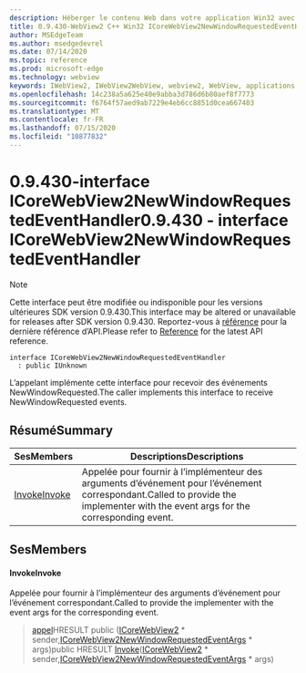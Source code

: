 ```yaml
---
description: Héberger le contenu Web dans votre application Win32 avec le contrôle Microsoft Edge WebView2
title: 0.9.430-WebView2 C++ Win32 ICoreWebView2NewWindowRequestedEventHandler
author: MSEdgeTeam
ms.author: msedgedevrel
ms.date: 07/14/2020
ms.topic: reference
ms.prod: microsoft-edge
ms.technology: webview
keywords: IWebView2, IWebView2WebView, webview2, WebView, applications Win32, Win32, Edge, ICoreWebView2, ICoreWebView2Host, contrôle de navigateur, html Edge
ms.openlocfilehash: 14c238a5a625e40e9abba3d786d6b80aef8f7773
ms.sourcegitcommit: f6764f57aed9ab7229e4eb6cc8851d0cea667403
ms.translationtype: MT
ms.contentlocale: fr-FR
ms.lasthandoff: 07/15/2020
ms.locfileid: "10877832"
---
```

# <span data-ttu-id="1dee7-104">0.9.430-interface ICoreWebView2NewWindowRequestedEventHandler</span><span class="sxs-lookup"><span data-stu-id="1dee7-104">0.9.430 - interface ICoreWebView2NewWindowRequestedEventHandler</span></span> 

> [!NOTE]
> <span data-ttu-id="1dee7-105">Cette interface peut être modifiée ou indisponible pour les versions ultérieures SDK version 0.9.430.</span><span class="sxs-lookup"><span data-stu-id="1dee7-105">This interface may be altered or unavailable for releases after SDK version 0.9.430.</span></span> <span data-ttu-id="1dee7-106">Reportez-vous à [référence](../../../webview2-api-reference.md) pour la dernière référence d’API.</span><span class="sxs-lookup"><span data-stu-id="1dee7-106">Please refer to [Reference](../../../webview2-api-reference.md) for the latest API reference.</span></span>

```
interface ICoreWebView2NewWindowRequestedEventHandler
  : public IUnknown
```

<span data-ttu-id="1dee7-107">L’appelant implémente cette interface pour recevoir des événements NewWindowRequested.</span><span class="sxs-lookup"><span data-stu-id="1dee7-107">The caller implements this interface to receive NewWindowRequested events.</span></span>

## <span data-ttu-id="1dee7-108">Résumé</span><span class="sxs-lookup"><span data-stu-id="1dee7-108">Summary</span></span>

 <span data-ttu-id="1dee7-109">Ses</span><span class="sxs-lookup"><span data-stu-id="1dee7-109">Members</span></span>                        | <span data-ttu-id="1dee7-110">Descriptions</span><span class="sxs-lookup"><span data-stu-id="1dee7-110">Descriptions</span></span>
--------------------------------|---------------------------------------------
[<span data-ttu-id="1dee7-111">Invoke</span><span class="sxs-lookup"><span data-stu-id="1dee7-111">Invoke</span></span>](#invoke) | <span data-ttu-id="1dee7-112">Appelée pour fournir à l’implémenteur des arguments d’événement pour l’événement correspondant.</span><span class="sxs-lookup"><span data-stu-id="1dee7-112">Called to provide the implementer with the event args for the corresponding event.</span></span>

## <span data-ttu-id="1dee7-113">Ses</span><span class="sxs-lookup"><span data-stu-id="1dee7-113">Members</span></span>

#### <span data-ttu-id="1dee7-114">Invoke</span><span class="sxs-lookup"><span data-stu-id="1dee7-114">Invoke</span></span> 

<span data-ttu-id="1dee7-115">Appelée pour fournir à l’implémenteur des arguments d’événement pour l’événement correspondant.</span><span class="sxs-lookup"><span data-stu-id="1dee7-115">Called to provide the implementer with the event args for the corresponding event.</span></span>

> <span data-ttu-id="1dee7-116">[appel](#invoke)HRESULT public ([ICoreWebView2](ICoreWebView2.md) \* sender,[ICoreWebView2NewWindowRequestedEventArgs](ICoreWebView2NewWindowRequestedEventArgs.md) \* args)</span><span class="sxs-lookup"><span data-stu-id="1dee7-116">public HRESULT [Invoke](#invoke)([ICoreWebView2](ICoreWebView2.md) \* sender,[ICoreWebView2NewWindowRequestedEventArgs](ICoreWebView2NewWindowRequestedEventArgs.md) \* args)</span></span>

